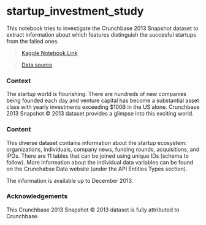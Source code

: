 # startup_investment_study
This notebook tries to investigate the Crunchbase 2013 Snapshot dataset to extract information about which features distinguish the succesful startups from the failed ones.
> [Kaggle Notebook Link](https://www.kaggle.com/alejandromorales1/startup-investments)

> [Data source](https://www.kaggle.com/justinas/startup-investments)

### Context

The startup world is flourishing. There are hundreds of new companies being founded each day and venture capital has become a substantial asset class with yearly investments exceeding $100B in the US alone. Crunchbase 2013 Snapshot © 2013 dataset provides a glimpse into this exciting world.


### Content

This diverse dataset contains information about the startup ecosystem: organizations, individuals, company news, funding rounds, acquisitions, and IPOs.
There are 11 tables that can be joined using unique IDs (schema to follow). More information about the individual data variables can be found on the Crunchabse Data website (under the API Entities Types section).

The information is available up to December 2013.


### Acknowledgements

This Crunchbase 2013 Snapshot © 2013 dataset is fully attributed to Crunchbase.
